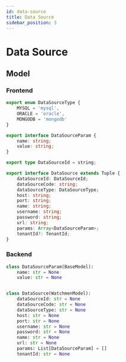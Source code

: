 ```yaml
---
id: data-source  
title: Data Source  
sidebar_position: 3
---
```


# Data Source
## Model
### Frontend
```typescript title="watchmen-web-client/src/services/data/tuples/data-source-types.ts"
export enum DataSourceType {
	MYSQL = 'mysql',
	ORACLE = 'oracle',
	MONGODB = 'mongodb'
}

export interface DataSourceParam {
	name: string;
	value: string;
}

export type DataSourceId = string;

export interface DataSource extends Tuple {
	dataSourceId: DataSourceId;
	dataSourceCode: string;
	dataSourceType: DataSourceType;
	host: string;
	port: string;
	name: string;
	username: string;
	password: string;
	url: string;
	params: Array<DataSourceParam>;
	tenantId?: TenantId;
}
```

### Backend
```python title="watchmen-boot/storage/model/data_source.py"
class DataSourceParam(BaseModel):
    name: str = None
    value: str = None


class DataSource(WatchmenModel):
    dataSourceId: str = None
    dataSourceCode: str = None
    dataSourceType: str = None
    host: str = None
    port: str = None
    username: str = None
    password: str = None
    name: str = None
    url: str = None
    params: List[DataSourceParam] = []
    tenantId: str = None
```